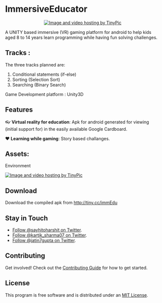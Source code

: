 # ImmersiveEducator

<p align="center">
<a href="http://tinypic.com?ref=21dhf6f" target="_blank"><img src="http://i66.tinypic.com/21dhf6f.jpg" border="0" alt="Image and video hosting by TinyPic"></a>
</p>

A UNITY based immersive (VR) gaming platform for android to help kids aged  8 to 14  years learn programming while having fun solving challenges.

## Tracks :
The three tracks planned are:
1. Conditional statements (if-else)
2. Sorting (Selection Sort)
3. Searching (Binary Search)

Game Development platform : Unity3D

## Features

:eyeglasses: **Virtual reality for education**: Apk for android generated for viewing (initial support for) in the easily available Google Cardboard.

:heart: **Learning while gaming**: Story based challanges.

## Assets: 

Environment

<a href="http://tinypic.com?ref=8y8c4m" target="_blank"><img src="http://i64.tinypic.com/8y8c4m.jpg" border="0" alt="Image and video hosting by TinyPic"></a>

## Download 

Download the compiled apk from http://tiny.cc/immEdu


## Stay in Touch
- [Follow @sayhitoharshit on Twitter](https://twitter.com/sayhitoharshit).
- [Follow @kartik_sharma07 on Twitter](https://twitter.com/kartik_sharma07).
- [Follow @jatin7gupta on Twitter](https://twitter.com/jatin7gupta).

## Contributing

Get involved! Check out the [Contributing Guide](CONTRIBUTING.md) for how to get started.

## License

This program is free software and is distributed under an [MIT License](LICENSE).
